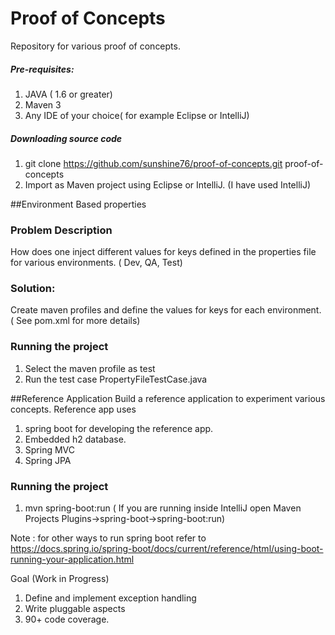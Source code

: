 # Proof of Concepts

Repository for various proof of concepts.


##### Pre-requisites:

1. JAVA ( 1.6 or greater) 
2. Maven 3
3. Any IDE of your choice( for example Eclipse or IntelliJ)

##### Downloading source code
1. git clone https://github.com/sunshine76/proof-of-concepts.git proof-of-concepts
2. Import as Maven project using Eclipse or IntelliJ. (I have used IntelliJ)


##Environment Based properties
### Problem Description
How does one  inject different values for keys  defined in the properties file for various environments. ( Dev, QA, Test)
### Solution:
Create maven profiles and define the values for keys for each environment. ( See pom.xml for more details)

### Running the project
1. Select the maven profile as test
2. Run the test case PropertyFileTestCase.java


##Reference Application
Build a reference application to experiment various concepts. 
Reference app uses
  1. spring boot for developing the reference app.
  2. Embedded h2 database.
  3. Spring MVC 
  4. Spring JPA

### Running the project
1. mvn spring-boot:run ( If you are running inside IntelliJ open Maven Projects Plugins->spring-boot->spring-boot:run)

Note : for other ways to run spring boot refer to https://docs.spring.io/spring-boot/docs/current/reference/html/using-boot-running-your-application.html

Goal (Work in Progress)
  1. Define and implement exception handling 
  2. Write pluggable aspects
  3. 90+ code coverage.





